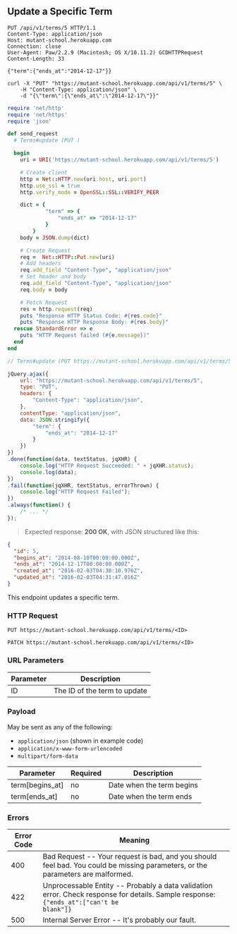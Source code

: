 ## Update a Specific Term

```http
PUT /api/v1/terms/5 HTTP/1.1
Content-Type: application/json
Host: mutant-school.herokuapp.com
Connection: close
User-Agent: Paw/2.2.9 (Macintosh; OS X/10.11.2) GCDHTTPRequest
Content-Length: 33

{"term":{"ends_at":"2014-12-17"}}
```

```shell
curl -X "PUT" "https://mutant-school.herokuapp.com/api/v1/terms/5" \
	-H "Content-Type: application/json" \
	-d "{\"term\":{\"ends_at\":\"2014-12-17\"}}"
```

```ruby
require 'net/http'
require 'net/https'
require 'json'

def send_request
  # Terms#update (PUT )

  begin
    uri = URI('https://mutant-school.herokuapp.com/api/v1/terms/5')

    # Create client
    http = Net::HTTP.new(uri.host, uri.port)
    http.use_ssl = true
    http.verify_mode = OpenSSL::SSL::VERIFY_PEER

    dict = {
            "term" => {
                "ends_at" => "2014-12-17"
            }
        }
    body = JSON.dump(dict)

    # Create Request
    req =  Net::HTTP::Put.new(uri)
    # Add headers
    req.add_field "Content-Type", "application/json"
    # Set header and body
    req.add_field "Content-Type", "application/json"
    req.body = body

    # Fetch Request
    res = http.request(req)
    puts "Response HTTP Status Code: #{res.code}"
    puts "Response HTTP Response Body: #{res.body}"
  rescue StandardError => e
    puts "HTTP Request failed (#{e.message})"
  end
end
```

```javascript
// Terms#update (PUT https://mutant-school.herokuapp.com/api/v1/terms/5)

jQuery.ajax({
    url: "https://mutant-school.herokuapp.com/api/v1/terms/5",
    type: "PUT",
    headers: {
        "Content-Type": "application/json",
    },
    contentType: "application/json",
    data: JSON.stringify({
        "term": {
            "ends_at": "2014-12-17"
        }
    })
})
.done(function(data, textStatus, jqXHR) {
    console.log("HTTP Request Succeeded: " + jqXHR.status);
    console.log(data);
})
.fail(function(jqXHR, textStatus, errorThrown) {
    console.log("HTTP Request Failed");
})
.always(function() {
    /* ... */
});
```

> Expected response: **200 OK**, with JSON structured like this:

```json
{
  "id": 5,
  "begins_at": "2014-08-10T00:00:00.000Z",
  "ends_at": "2014-12-17T00:00:00.000Z",
  "created_at": "2016-02-03T04:30:10.976Z",
  "updated_at": "2016-02-03T04:31:47.016Z"
}
```

This endpoint updates a specific term.

### HTTP Request

`PUT https://mutant-school.herokuapp.com/api/v1/terms/<ID>`

`PATCH https://mutant-school.herokuapp.com/api/v1/terms/<ID>`

### URL Parameters

Parameter | Description
--------- | -----------
ID        | The ID of the term to update

### Payload

May be sent as any of the following:

* `application/json` (shown in example code)
* `application/x-www-form-urlencoded`
* `multipart/form-data`

Parameter        | Required | Description
---------        | -------  | -----------
term[begins_at]  | no      | Date when the term begins
term[ends_at]    | no      | Date when the term ends

### Errors

Error Code | Meaning
---------- | -------
400        | Bad Request -- Your request is bad, and you should feel bad. You could be missing parameters, or the parameters are malformed.
422        | Unprocessable Entity -- Probably a data validation error. Check response for details. Sample response: <br><code>{"ends_at":["can't be blank"]}</code>
500        | Internal Server Error -- It's probably our fault.
